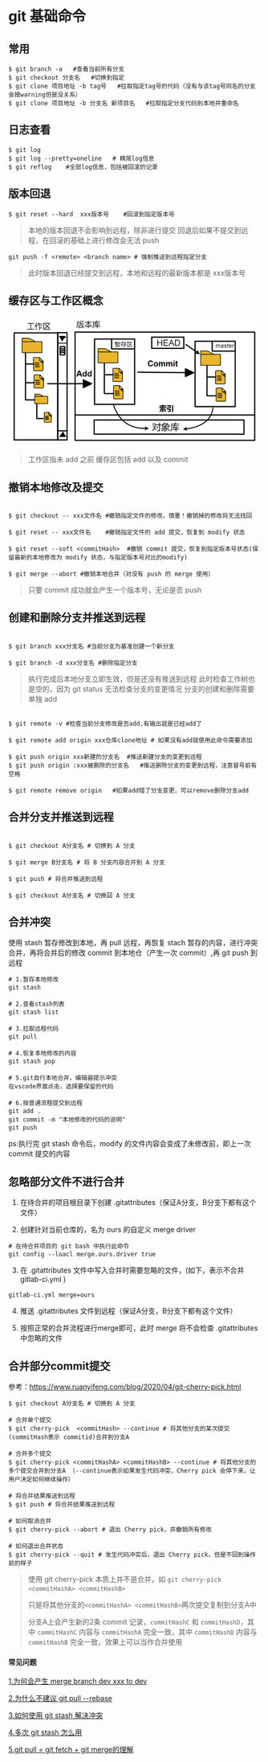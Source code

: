 # git 基础命令

## 常用

```shell
$ git branch -a   #查看当前所有分支
$ git checkout 分支名   #切换到指定
$ git clone 项目地址 -b tag号   #拉取指定tag号的代码（没有与该tag号同名的分支会报warning但是没关系）
$ git clone 项目地址 -b 分支名 新项目名   #拉取指定分支代码到本地并重命名
```

## 日志查看

```shell
$ git log
$ git log --pretty=oneline   # 精简log信息
$ git reflog    #全部log信息，包括被回滚的记录
```

## 版本回退

```shell
$ git reset --hard  xxx版本号    #回滚到指定版本号
```

> 本地的版本回退不会影响到远程，除非进行提交
> 回退后如果不提交到远程，在回滚的基础上进行修改会无法 push

```shell
git push -f <remote> <branch name> # 强制推送到远程指定分支
```
> 此时版本回退已经提交到远程，本地和远程的最新版本都是 xxx版本号

## 缓存区与工作区概念

![缓存区与工作区概念](./image/git_workspace.png)

> 工作区指未 add 之前
> 缓存区包括 add 以及 commit

## 撤销本地修改及提交

```shell

$ git checkout -- xxx文件名 #撤销指定文件的修改，慎重！撤销掉的修改将无法找回

$ git reset -- xxx文件名    #撤销指定文件的 add 提交，恢复到 modify 状态

$ git reset --soft <commitHash>  #撤销 commit 提交，恢复到指定版本号状态(保留最新的本地修改为 modify 状态，与指定版本号对比的modify)

$ git merge --abort #撤销本地合并（对没有 push 的 merge 使用）

```

> 只要 commit 成功就会产生一个版本号，无论是否 push

## 创建和删除分支并推送到远程

```shell

$ git branch xxx分支名 #当前分支为基准创建一个新分支

$ git branch -d xxx分支名 #删除指定分支

```

> 执行完成后本地分支立即生效，但是还没有推送到远程
> 此时检查工作树也是空的，因为 git status 无法检查分支的变更情况
> 分支的创建和删除需要单独 add

```shell

$ git remote -v #检查当前分支修改是否add,有输出就是已经add了

$ git remote add origin xxx仓库clone地址 # 如果没有add就使用此命令需要添加

$ git push origin xxx新建的分支名  #推送新建分支的变更到远程
$ git push origin :xxx被删除的分支名   #推送删除分支的变更到远程，注意冒号前有空格

$ git remote remove origin   #如果add错了分支变更，可以remove删除分支add

```

## 合并分支并推送到远程

```shell

$ git checkout A分支名 # 切换到 A 分支

$ git merge B分支名 # 将 B 分支内容合并到 A 分支

$ git push # 将合并推送到远程

$ git checkout A分支名 # 切换回 A 分支

```

## 合并冲突

使用 stash 暂存修改到本地，再 pull 远程，再恢复 stach 暂存的内容，进行冲突合并，再将合并后的修改 commit 到本地仓（产生一次 commit）,再 git push 到远程

```shell
# 1.暂存本地修改
git stash

# 2.查看stash列表
git stash list

# 3.拉取远程代码
git pull

# 4.恢复本地修改的内容
git stash pop

# 5.git自行本地合并，编辑器提示冲突
在vscode界面点击，选择要保留的代码

# 6.按普通流程提交到远程
git add .
git commit -m "本地修改的代码的说明"
git push

```

ps:执行完 git stash 命令后，modify 的文件内容会变成了未修改前，即上一次 commit 提交的内容

## 忽略部分文件不进行合并

1. 在待合并的项目根目录下创建 .gitattributes（保证A分支，B分支下都有这个文件）

2. 创建针对当前仓库的，名为 ours 的自定义 merge driver


```shell
# 在待合并项目的 git bash 中执行此命令
git config --loacl merge.ours.driver true
```

 3. 在 .gitattributes 文件中写入合并时需要忽略的文件，(如下，表示不合并 gitlab-ci.yml )

 ```shell
 gitlab-ci.yml merge=ours
 ```

4. 推送 .gitattributes 文件到远程（保证A分支，B分支下都有这个文件）

5. 按照正常的合并流程进行merge即可，此时 merge 将不会检查 .gitattributes 中忽略的文件


## 合并部分commit提交

参考：https://www.ruanyifeng.com/blog/2020/04/git-cherry-pick.html

```shell
$ git checkout A分支名 # 切换到 A 分支

# 合并单个提交
$ git cherry-pick  <commitHash> --continue # 将其他分支的某次提交(commitHash表示 commitid)合并到分支A 

# 合并多个提交
$ git cherry-pick <commitHashA> <commitHashB> --continue # 将其他分支的多个提交合并到分支A （--continue表示如果发生代码冲突，Cherry pick 会停下来，让用户决定如何继续操作）

# 将合并结果推送到远程
$ git push # 将合并结果推送到远程

# 如何取消合并
$ git cherry-pick --abort # 退出 Cherry pick，并撤销所有修改

# 如何退出合并状态
$ git cherry-pick --quit # 发生代码冲突后，退出 Cherry pick，但是不回到操作前的样子

```

> 使用 git cherry-pick 本质上并不是合并，如 `git cherry-pick <commitHashA> <commitHashB> `
>
> 只是将其他分支的` <commitHashA> <commitHashB> `两次提交复制到分支A中
>
> 分支A上会产生新的2条 commit 记录，`commitHashC` 和 `commitHashD`，其中 `commitHashC` 内容与 `commitHashA` 完全一致，其中 `commitHashD` 内容与 `commitHashB` 完全一致，效果上可以当作合并使用
>

#### 常见问题

[1.为何会产生 merge branch dev xxx to dev](http://blog.dreamoon.top/2020/05/31/AvoidMergeMessage/)

[2.为什么不建议 git pull --rebase](https://stackoverflow.com/questions/15439527/git-why-merge-branch-master-of-when-pull-and-push)

[3.如何使用 git stash 解决冲突](https://blog.csdn.net/cnds123321/article/details/110743787)

[4.多次 git stash 怎么用](https://blog.csdn.net/daguanjia11/article/details/73810577)

[5.git pull = git fetch + git merge的理解](https://github.com/febobo/web-interview/issues/224)
